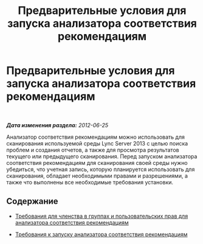 ﻿---
title: Предварительные условия для запуска анализатора соответствия рекомендациям
TOCTitle: Предварительные условия для запуска анализатора соответствия рекомендациям
ms:assetid: 0521c48b-3e99-449f-a8b9-33fd34ce3bea
ms:mtpsurl: https://technet.microsoft.com/ru-ru/library/Gg591341(v=OCS.15)
ms:contentKeyID: 49308805
ms.date: 05/19/2016
mtps_version: v=OCS.15
ms.translationtype: HT
---

# Предварительные условия для запуска анализатора соответствия рекомендациям

 

_**Дата изменения раздела:** 2012-06-25_

Анализатор соответствия рекомендациям можно использовать для сканирования используемой среды Lync Server 2013 с целью поиска проблем и создания отчетов, а также для просмотра результатов текущего или предыдущего сканирования. Перед запуском анализатора соответствия рекомендациям для сканирования своей среды нужно убедиться, что учетная запись, которую планируется использовать для сканирования, обладает необходимыми правами и разрешениями, а также что выполнены все необходимые требования установки.

## Содержание

  - [Требования для членства в группах и пользовательских прав для анализатора соответствия рекомендациям](lync-server-2013-group-memberships-and-user-rights-requirements-for-best-practices-analyzer.md)

  - [Требования к запуску анализатора соответствия рекомендациям](lync-server-2013-requirements-for-running-best-practices-analyzer.md)

